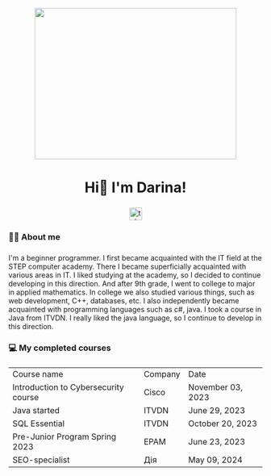 <br clear="both">

<div align="center">
  <img height="300" width="400" src="https://media1.giphy.com/media/v1.Y2lkPTc5MGI3NjExdGJlbzV1bDc0cDY0dGd5Nno3Y21qcDFtd2FnNWhuNzBoYXE0enhhaCZlcD12MV9pbnRlcm5hbF9naWZfYnlfaWQmY3Q9Zw/QDjpIL6oNCVZ4qzGs7/giphy.webp"/>
  
</div>

###

<h1 align="center">Hi👋 I'm Darina!</h1>

###

<div align="center">
  <a href="https://t.me/d_a_r_i_n_aaa" target="_blank">
    <img src="https://img.shields.io/static/v1?message=Telegram&logo=telegram&label=&color=2CA5E0&logoColor=white&labelColor=&style=for-the-badge" height="25" alt="telegram logo"  />
  </a>
</div>




###

<h3 align="left">👩‍💻  About me</h3>

###

<p align="left">I'm a beginner programmer. I first became acquainted with the IT field at the STEP computer academy. There I became superficially acquainted with various areas in IT. I liked studying at the academy, so I decided to continue developing in this direction. And after 9th grade, I went to college to major in applied mathematics. In college we also studied various things, such as web development, C++, databases, etc. I also independently became acquainted with programming languages such as c#, java. I took a course in Java from ITVDN. I really liked the java language, so I continue to develop in this direction.</p>

###
<h3 align="left">💻 My completed courses</h3>

###

<table>


  <tr>
    <td>Course name</td>
    <td>Company</td>
    <td>Date</td>
  </tr>

   <tr>
    <td>Introduction to Cybersecurity course</td>
    <td>Cisco</td>
    <td>November 03, 2023</td>
  </tr>

  <tr>
    <td>Java started </td>
    <td>ITVDN</td>
    <td>June 29, 2023</td>
  </tr>

   <tr>
    <td>SQL Essential  </td>
    <td>ITVDN</td>
    <td>October 20, 2023</td>
  </tr>

  <tr>
    <td>Pre-Junior Program Spring 2023</td>
    <td>EPAM</td>
    <td>June 23, 2023</td>
  </tr>

  <tr>
    <td>SEO-specialist </td>
    <td>Дія</td>
    <td>May 09, 2024</td>
  </tr>

</table>

###
